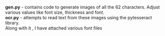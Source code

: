 **gen.py** - contains code to generate images of all the 62 characters. Adjust various values like font size, thickness and font.  
**ocr.py** - attempts to read text from these images using the pytesseract library.  
Along with it , I have attached various font files
